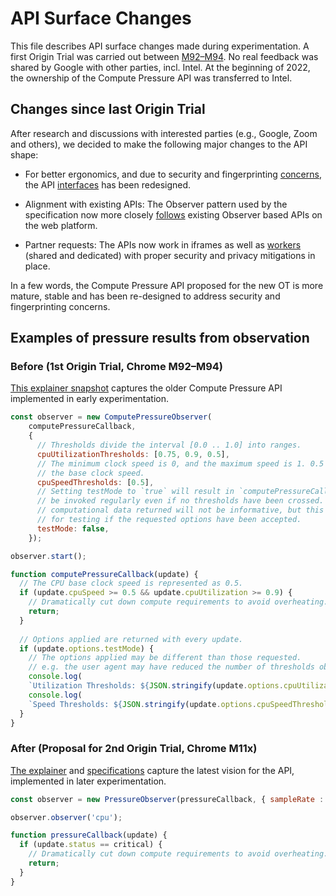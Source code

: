 # API Surface Changes

This file describes API surface changes made during experimentation.
A first Origin Trial was carried out between [M92–M94](https://chromestatus.com/feature/5597608644968448).
No real feedback was shared by Google with other parties, incl. Intel.
At the beginning of 2022, the ownership of the Compute Pressure API was transferred to Intel.

## Changes since last Origin Trial

After research and discussions with interested parties (e.g., Google, Zoom and others), we 
decided to make the following major changes to the API shape:

- For better ergonomics, and due to security and fingerprinting [concerns](https://github.com/w3c/compute-pressure/issues/24), the API [interfaces](https://www.w3.org/TR/compute-pressure/#the-pressurerecord-interface) has been redesigned.

- Alignment with existing APIs: The Observer pattern used by the specification now more closely [follows](https://github.com/w3c/compute-pressure/issues/21) existing Observer based APIs on the web platform.

- Partner requests: The APIs now work in iframes as well as [workers](https://github.com/w3c/compute-pressure/issues/15) (shared and dedicated) with proper security and privacy mitigations in place.

In a few words, the Compute Pressure API proposed for the new OT is more mature, stable and has been re-designed to address security and fingerprinting concerns.

## Examples of pressure results from observation

### Before (1st Origin Trial, Chrome M92–M94)

[This explainer snapshot](https://github.com/w3c/compute-pressure/blob/aabc7dbd5d52a2c24c47edd7848a0fcb717a4a73/README.md) captures the older Compute Pressure API implemented in early experimentation.
```js
const observer = new ComputePressureObserver(
    computePressureCallback,
    {
      // Thresholds divide the interval [0.0 .. 1.0] into ranges.
      cpuUtilizationThresholds: [0.75, 0.9, 0.5],
      // The minimum clock speed is 0, and the maximum speed is 1. 0.5 maps to
      // the base clock speed.
      cpuSpeedThresholds: [0.5],
      // Setting testMode to `true` will result in `computePressureCallback` to
      // be invoked regularly even if no thresholds have been crossed. The
      // computational data returned will not be informative, but this is useful
      // for testing if the requested options have been accepted.
      testMode: false,
    });

observer.start();

function computePressureCallback(update) {
  // The CPU base clock speed is represented as 0.5.
  if (update.cpuSpeed >= 0.5 && update.cpuUtilization >= 0.9) {
    // Dramatically cut down compute requirements to avoid overheating.
    return;
  }
  
  // Options applied are returned with every update.
  if (update.options.testMode) {
    // The options applied may be different than those requested.
    // e.g. the user agent may have reduced the number of thresholds observed.
    console.log(
    `Utilization Thresholds: ${JSON.stringify(update.options.cpuUtilizationThresholds)}`);
    console.log(
    `Speed Thresholds: ${JSON.stringify(update.options.cpuSpeedThresholds)}`);
  }
}
```
### After (Proposal for 2nd Origin Trial, Chrome M11x)

[The explainer](https://github.com/w3c/compute-pressure/blob/main/README.md) and [specifications](https://www.w3.org/TR/compute-pressure/) capture the latest vision for the API, implemented in later experimentation.
```js
const observer = new PressureObserver(pressureCallback, { sampleRate : 1 });

observer.observer('cpu');

function pressureCallback(update) {
  if (update.status == critical) {
    // Dramatically cut down compute requirements to avoid overheating.
    return;
  }
}
```
